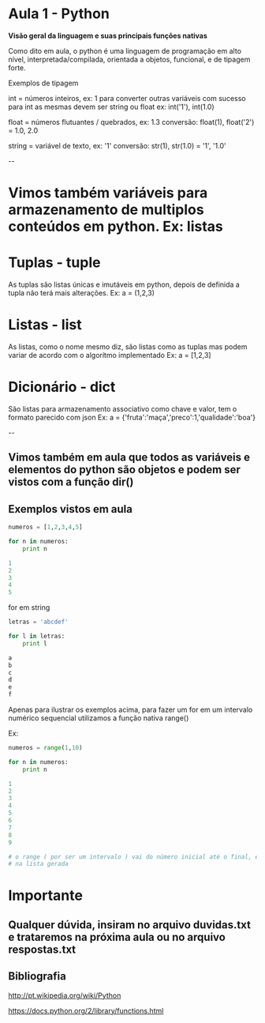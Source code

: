 Aula 1 - Python
===============

**Visão geral da linguagem e suas principais funções nativas**

Como dito em aula, o python é uma linguagem de programação em alto nível, interpretada/compilada, orientada a objetos,
funcional, e de tipagem forte.

Exemplos de tipagem

int = números inteiros, ex: 1
para converter outras variáveis com sucesso para int as mesmas devem ser string ou float
ex: int('1'), int(1.0)

float = números flutuantes / quebrados, ex: 1.3
conversão: float(1), float('2') = 1.0, 2.0

string = variável de texto, ex: '1'
conversão: str(1), str(1.0) = '1', '1.0'

--

# Vimos também variáveis para armazenamento de multiplos conteúdos em python. Ex: listas

# Tuplas - tuple

As tuplas são listas únicas e imutáveis em python, depois de definida a tupla não terá mais alterações.
Ex: a = (1,2,3)

# Listas - list

As listas, como o nome mesmo diz, são listas como as tuplas mas podem variar de acordo com o algorítmo implementado
Ex: a = [1,2,3]

# Dicionário - dict

São listas para armazenamento associativo como chave e valor, tem o formato parecido com json
Ex: a = {'fruta':'maça','preco':1,'qualidade':'boa'}

--

Vimos também em aula que todos as variáveis e elementos do python são objetos e podem ser vistos com a função dir()
-------------------------------------------------------------------------------------------------------------------

Exemplos vistos em aula
-----------------------

```python
numeros = [1,2,3,4,5]

for n in numeros:
    print n

1
2
3
4
5
```

for em string

```python
letras = 'abcdef'

for l in letras:
    print l

a
b
c
d
e
f
```

Apenas para ilustrar os exemplos acima, para fazer um for em um intervalo numérico sequencial
utilizamos a função nativa range()

Ex:

```python
numeros = range(1,10)

for n in numeros:
    print n

1
2
3
4
5
6
7
8
9

# o range ( por ser um intervalo ) vai do número inicial até o final, entretando o número final não entra
# na lista gerada
```

Importante
==========

Qualquer dúvida, insiram no arquivo duvidas.txt e trataremos na próxima aula ou no arquivo respostas.txt
--------------------------------------------------------------------------------------------------------


Bibliografia
------------

http://pt.wikipedia.org/wiki/Python

https://docs.python.org/2/library/functions.html